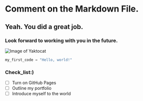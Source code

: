 # Comment on the Markdown File.
## Yeah. You did a great job.
### Look forward to working with you in the future.
![Image of Yaktocat](https://octodex.github.com/images/yaktocat.png)

``` python
my_first_code = "Hello, world!"
```
### Check_list:)
- [ ] Turn on GitHub Pages
- [ ] Outline my portfolio
- [ ] Introduce myself to the world
